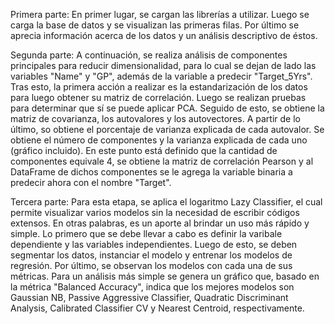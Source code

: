 Primera parte:
En primer lugar, se cargan las librerías a utilizar. Luego se carga la base de datos y se visualizan las primeras filas. Por último se aprecia información acerca de los datos y un análisis descriptivo de éstos.

Segunda parte:
A continuación, se realiza análisis de componentes principales para reducir dimensionalidad, para lo cual se dejan de lado las variables "Name" y "GP", además de la variable a predecir "Target_5Yrs". Tras esto, la primera acción a realizar es la estandarización de los datos para luego obtener su matriz de correlación. Luego se realizan pruebas para determinar que sí se puede aplicar PCA. Seguido de esto, se obtiene la matriz de covarianza, los autovalores y los autovectores. A partir de lo último, so obtiene el porcentaje de varianza explicada de cada autovalor.
Se obtiene el número de componentes y la varianza explicada de cada uno (gráfico incluido). En este punto está definido que la cantidad de componentes equivale 4, se obtiene la matriz de correlación Pearson y al DataFrame de dichos componentes se le agrega la variable binaria a predecir ahora con el nombre "Target".  

Tercera parte:
Para esta etapa, se aplica el logaritmo Lazy Classifier, el cual permite visualizar varios modelos sin la necesidad de escribir códigos extensos. En otras palabras, es un aporte al brindar un uso más rápido y simple.
Lo primero que se debe llevar a cabo es definir la varibale dependiente y las variables independientes. Luego de esto, se deben segmentar los datos, instanciar el modelo y entrenar los modelos de regresión. Por último, se observan los modelos con cada una de sus métricas. Para un análisis más simple se genera un gráfico que, basado en la métrica "Balanced Accuracy", indica que los mejores modelos son Gaussian NB, Passive Aggressive Classifier, Quadratic Discriminant Analysis, Calibrated Classifier CV y Nearest Centroid, respectivamente.